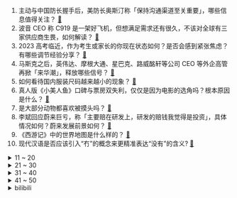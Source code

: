 1. 主动与中国防长握手后，美防长奥斯汀称「保持沟通渠道至关重要」，哪些信息值得关注？ [:link:](https://www.zhihu.com/question/604590355)
2. 波音 CEO 称 C919 是一架好飞机，但想满足需求还有很久，不该对全球有三家供应商生畏，如何解读？ [:link:](https://www.zhihu.com/question/604411935)
3. 2023 高考临近，作为考生或家长的你现在状态如何？是否会感到紧张焦虑？有哪些调节经验分享？ [:link:](https://www.zhihu.com/question/604554083)
4. 马斯克之后，英伟达、摩根大通、星巴克、路威酩轩等公司 CEO 等外企高管再掀「来华潮」，释放哪些信号？ [:link:](https://www.zhihu.com/question/604506301)
5. 如何看待国内服装尺码越来越小的现象？ [:link:](https://www.zhihu.com/question/499028779)
6. 真人版《小美人鱼》口碑与票房双失利，仅仅是因为电影的选角吗？根本原因是什么？ [:link:](https://www.zhihu.com/question/603607588)
7. 是大部分动物都喜欢被摸头吗？ [:link:](https://www.zhihu.com/question/442523187)
8. 李斌回应蔚来巨亏，称「主要赔在研发上，研发的赔钱我觉得是投资」，具体情况如何？蔚来发展前景如何？ [:link:](https://www.zhihu.com/question/602722590)
9. 《西游记》中的世界地图是什么样的？ [:link:](https://www.zhihu.com/question/37555090)
10. 现代汉语是否应该引入“冇”的概念来更精准表达“没有”的含义? [:link:](https://www.zhihu.com/question/604176704)
<details>
<summary>11 ~ 20</summary>

11. 印度发生列车相撞事故，已致超过 300 人死亡，1000 多人受伤，目前情况如何？事故原因可能是什么？ [:link:](https://www.zhihu.com/question/604551488)
12. 空调一开一关费电，还是一直开着费电？ [:link:](https://www.zhihu.com/question/285831334)
13. 无器械能够练出肌肉块和线条吗？ [:link:](https://www.zhihu.com/question/600261640)
14. 如何让自己长期保持对运动的热情？ [:link:](https://www.zhihu.com/question/603814208)
15. 目前推进的职教高考，在高考大环境中占比如何？会对竞争环境有哪些影响？ [:link:](https://www.zhihu.com/question/604528355)
16. 全场篮球怎么打? [:link:](https://www.zhihu.com/question/326680664)
17. 2023 LPL 夏季赛RNG 0:2 LNG，如何评价这场比赛？ [:link:](https://www.zhihu.com/question/604595425)
18. 英格兰足总杯决赛，曼城 2:1 曼联斩赛季第二冠，京多安梅开二度，B 费点球破门，如何评价本场比赛？ [:link:](https://www.zhihu.com/question/604629595)
19. 2023 下半年，你更看好自研通用大模型还是垂直领域模型？ [:link:](https://www.zhihu.com/question/604222334)
20. 郭帆导演凭什么能「化缘」成功？ [:link:](https://www.zhihu.com/question/581527683)
</details>
<details>
<summary>21 ~ 30</summary>

21. 相机为什么需要法兰距？ [:link:](https://www.zhihu.com/question/564678349)
22. 个人记账软件有什么推荐？ [:link:](https://www.zhihu.com/question/533098339)
23. Linux 下用 SSH 命令登录远程服务器后，怎样把远程服务器的文件传到本地电脑？ [:link:](https://www.zhihu.com/question/20087171)
24. 怎样才能培养自己独立完整的人格呢？ [:link:](https://www.zhihu.com/question/383343837)
25. 时间从物理意义上来说到底是什么？ [:link:](https://www.zhihu.com/question/604526565)
26. 2023 LPL 夏季赛TES 2:1 EDG，如何评价这场比赛？ [:link:](https://www.zhihu.com/question/604601328)
27. 你喝酒吃的最多的下酒菜是什么？ [:link:](https://www.zhihu.com/question/558695047)
28. 想成为一名提示工程师都需要学习什么？ [:link:](https://www.zhihu.com/question/593938418)
29. 距离高考还有几天，有哪些建议给即将高考的学弟学妹们？ [:link:](https://www.zhihu.com/question/461994623)
30. 学术圈有哪些造假被揭露之后颠覆了我们的认知？ [:link:](https://www.zhihu.com/question/441393440)
</details>
<details>
<summary>31 ~ 40</summary>

31. 印度官员透露 3 列火车相撞事故似为「人为失误」，或因「列车上错了轨道」，反映出印度火车哪些问题？ [:link:](https://www.zhihu.com/question/604600276)
32. 什么样的跑步鞋比较好？如何选购？ [:link:](https://www.zhihu.com/question/19937281)
33. 从公路车运动到周末休闲方式，为什么「自行车骑行潮流」开始兴起？你是如何参与这项运动的？ [:link:](https://www.zhihu.com/question/603622247)
34. 巴黎圣日耳曼官方宣布 37 岁拉莫斯合同到期离队，两年出战 57 场，如何评价拉莫斯的职业生涯？ [:link:](https://www.zhihu.com/question/604566341)
35. 考虑在北京买房的，都考虑哪里的房子？ [:link:](https://www.zhihu.com/question/452857081)
36. 《大明王朝 1566》中你们所记得的最小的细节是什么？ [:link:](https://www.zhihu.com/question/603826224)
37. 高考期间，孩子住校好还是住家好？ [:link:](https://www.zhihu.com/question/603971061)
38. 《崩坏：星穹铁道》会与国铁集团联动吗？ [:link:](https://www.zhihu.com/question/604565928)
39. 我军高官「香会」反击美防长言，称「台湾问题容不任何妥协退让」，如何解读？ [:link:](https://www.zhihu.com/question/604587219)
40. 你是从什么时候爱上骑自行车的？你骑车最远一次骑到了哪里，总共花了多长时间？ [:link:](https://www.zhihu.com/question/603621804)
</details>
<details>
<summary>41 ~ 50</summary>

41. 神舟十五号载人飞船返回舱成功着陆，航天员费俊龙邓清明张陆顺利出舱健康状态良好，如何评价这次任务的意义？ [:link:](https://www.zhihu.com/question/604011587)
42. 如何评价《崩坏：星穹铁道》银狼角色PV：「有点意思」？ [:link:](https://www.zhihu.com/question/604408377)
43. 朋友或情侣一起玩真人恐怖密室会有考验人性的情况发生吗？ [:link:](https://www.zhihu.com/question/342169389)
44. 《塞尔达传说：王国之泪》新手开荒，有哪些素材前期就需要囤积的？ [:link:](https://www.zhihu.com/question/601662391)
45. 上海迪士尼回应「迪士尼落子武汉」称是假新闻，具体情况如何？哪个城市有希望落户中国第三家迪士尼？ [:link:](https://www.zhihu.com/question/604556644)
46. 为什么《崩坏 3》里的角色到了《崩坏：星穹铁道》里就没有姓了？ [:link:](https://www.zhihu.com/question/602795318)
47. 哪些行为其实对视力伤害很大？ [:link:](https://www.zhihu.com/question/472927378)
48. 把下班后的时间都用来刷手机，对人生对生活究竟有没有影响？ [:link:](https://www.zhihu.com/question/598823194)
49. 平心而论，《王国之泪》四贤者的人物设定是否远比《旷野之息》四英杰丰满？ [:link:](https://www.zhihu.com/question/604201885)
50. 你还记得高考结束的那一天吗？ [:link:](https://www.zhihu.com/question/604508555)
</details><details>
<summary>bilibili</summary>

</details>